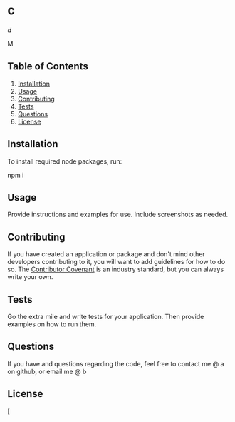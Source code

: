 
  
  
  
  # c
   *d*

  M
  
  ## Table of Contents
  1. [Installation](#installation)
  2. [Usage](#usage)
  3. [Contributing](#contributing)
  4. [Tests](#tests)
  5. [Questions](#questions)
  6. [License](#license)

  ## Installation
  To install required node packages, run: 

  npm i

  ## Usage
  Provide instructions and examples for use. Include screenshots as needed.

  ## Contributing
  If you have created an application or package and don't mind other developers contributing to it, you will want to add guidelines for how to do so. The [Contributor Covenant](https://www.contributor-covenant.org/) is an industry standard, but you can always write your own.

  ## Tests
  Go the extra mile and write tests for your application. Then provide examples on how to run them.

  ## Questions
  If you have and questions regarding the code, feel free to contact me @ a on github, or email me @ b
  

  ## License
  [
